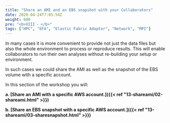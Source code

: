 ```yaml
---
title: "Share an AMI and an EBS snapshot with your Collaborators"
date: 2020-04-24T7:05:54Z
weight: 600
pre: "<b>XIII ⁃ </b>"
tags: ["HPC", "EFA", "Elastic Fabric Adapter", "Network", "MPI"]
---
```


In many cases it is more convenient to provide not just the data files but also the whole environment to process or reproduce results. This will enable collaborators to run their own analyses without re-building your setup or environment.

In such cases we could share the AMI as well as the snapshot of the EBS volume with a specific account.

In this section of the workshop you will:

**a.	[Share an AMI with a specific AWS account.]({{< ref "13-shareami/02-shareami.html" >}})**

**b.	[Share an EBS snapshot with a specific AWS account.]({{< ref "13-shareami/03-sharesnapshot.html" >}})**

